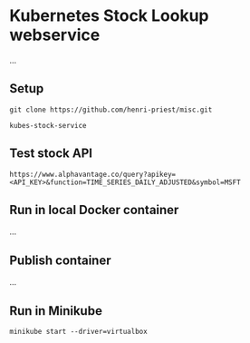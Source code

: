 # Kubernetes Stock Lookup webservice

...

## Setup

`git clone https://github.com/henri-priest/misc.git`

`kubes-stock-service`

## Test stock API

```https://www.alphavantage.co/query?apikey=<API_KEY>&function=TIME_SERIES_DAILY_ADJUSTED&symbol=MSFT ```

## Run in local Docker container

...


## Publish container

...

## Run in Minikube

```minikube start --driver=virtualbox```
